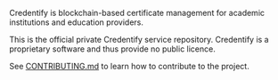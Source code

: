 Credentify is blockchain-based certificate management for academic institutions and education providers.

This is the official private Credentify service repository. Credentify is a proprietary software and thus provide no public licence.

See [CONTRIBUTING.md](https://github.com/0xcert/credentify-app-api/blob/master/CONTRIBUTING.md) to learn how to contribute to the project.
